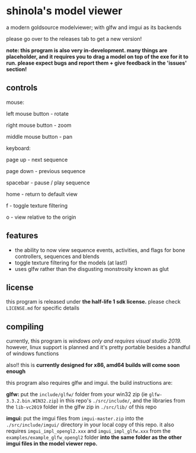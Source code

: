 shinola's model viewer
======================
a modern goldsource modelviewer; with glfw and imgui as its backends

please go over to the releases tab to get a new version!

**note: this program is also very in-development. many things are placeholder, and it requires you to drag a model on top of the exe for it to run. please expect bugs and report them + give feedback in the 'issues' section!**

controls
--------
mouse:

left mouse button - rotate

right mouse button - zoom

middle mouse button - pan


keyboard:

page up - next sequence

page down - previous sequence

spacebar - pause / play sequence

home - return to default view

f - toggle texture filtering

o - view relative to the origin

features
--------
- the ability to now view sequence events, activities, and flags for bone controllers, sequences and blends
- toggle texture filtering for the models (at last!)
- uses glfw rather than the disgusting monstrosity known as glut


license
-------
this program is released under **the half-life 1 sdk license.** please check `LICENSE.md` for specific details

compiling
---------
currently, this program is *windows only and requires visual studio 2019.* however, linux support is planned and it's pretty portable besides a handful of windows functions

also!! this is **currently designed for x86, amd64 builds will come soon enough**

this program also requires glfw and imgui. the build instructions are:

**glfw:** put the `include/glfw/` folder from your win32 zip (ie `glfw-3.3.2.bin.WIN32.zip`) in this repo's `./src/include/`, and the libraries from the `lib-vc2019` folder in the glfw zip in `./src/lib/` of this repo

**imgui:** put the imgui files from `imgui-master.zip` into the `./src/include/imgui/` directory in your local copy of this repo. it also requires `imgui_impl_opengl2.xxx` and `imgui_impl_glfw.xxx` from the `examples/example_glfw_opengl2` folder **into the same folder as the other imgui files in the model viewer repo.**